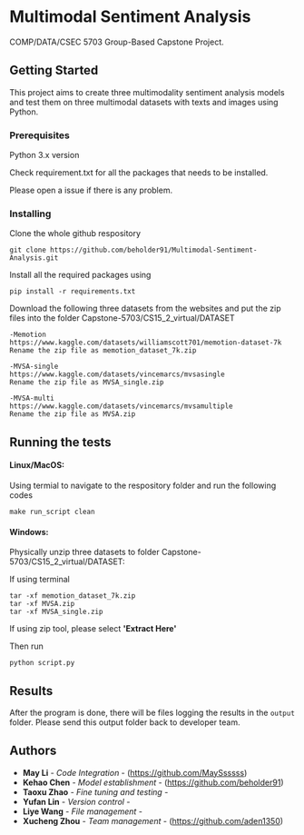# Multimodal Sentiment Analysis
COMP/DATA/CSEC 5703 Group-Based Capstone Project. 

## Getting Started

This project aims to create three multimodality sentiment analysis models and test them on three multimodal datasets with texts and images using Python.

### Prerequisites

Python 3.x version

Check requirement.txt for all the packages that needs to be installed.

Please open a issue if there is any problem.

### Installing

Clone the whole github respository

```
git clone https://github.com/beholder91/Multimodal-Sentiment-Analysis.git
```

Install all the required packages using

```
pip install -r requirements.txt
```

Download the following three datasets from the websites and put the zip files into the folder Capstone-5703/CS15_2_virtual/DATASET

```
-Memotion
https://www.kaggle.com/datasets/williamscott701/memotion-dataset-7k
Rename the zip file as memotion_dataset_7k.zip

-MVSA-single
https://www.kaggle.com/datasets/vincemarcs/mvsasingle
Rename the zip file as MVSA_single.zip

-MVSA-multi
https://www.kaggle.com/datasets/vincemarcs/mvsamultiple
Rename the zip file as MVSA.zip
```

## Running the tests

#### Linux/MacOS:

Using termial to navigate to the respository folder and run the following codes

```
make run_script clean
```

#### Windows:

Physically unzip three datasets to folder Capstone-5703/CS15_2_virtual/DATASET:

If using terminal 
```
tar -xf memotion_dataset_7k.zip
tar -xf MVSA.zip
tar -xf MVSA_single.zip
```

If using zip tool, please select **'Extract Here'**


Then run
```
python script.py
```

## Results

After the program is done, there will be files logging the results in the `output` folder. Please send this output folder back to developer team. 

## Authors

* **May Li** - *Code Integration* - (https://github.com/MaySsssss)
* **Kehao Chen** - *Model establishment* - (https://github.com/beholder91)
* **Taoxu Zhao** - *Fine tuning and testing* - 
* **Yufan Lin** - *Version control* - 
* **Liye Wang** - *File management* - 
* **Xucheng Zhou** - *Team management* - (https://github.com/aden1350)
